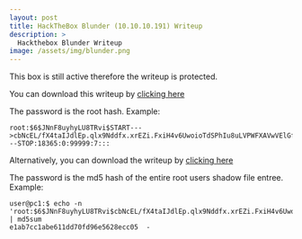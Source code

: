 ```yaml
---
layout: post
title: HackTheBox Blunder (10.10.10.191) Writeup
description: >
  Hackthebox Blunder Writeup
image: /assets/img/blunder.png
---
```


This box is still active therefore the writeup is protected.

You can download this writeup by [clicking here](/active/pdf/blunder1.pdf)

The password is the root hash. Example:
```
root:$6$JNnF8uyhyLU8TRvi$START--->cbNcEL/fX4taIJdlEp.qlx9Nddfx.xrEZi.FxiH4v6UwoioTdSPhIu8uLVPWFXAVwVElGfsd46Dpg4zdOxfd0<---STOP:18365:0:99999:7:::
```
Alternatively, you can download the writeup by  [clicking here](/active/pdf/blunder2.pdf)

The password is the md5 hash of the entire root users shadow file entree. Example:
```
user@pc1:$ echo -n 'root:$6$JNnF8uyhyLU8TRvi$cbNcEL/fX4taIJdlEp.qlx9Nddfx.xrEZi.FxiH4v6UwoioTdSPhIu8uLVPWFXAVwVElGffi1sFDpg4zdOxfd0:18365:0:99999:7:::' | md5sum
e1ab7cc1abe611dd70fd96e5628ecc05  -
```

